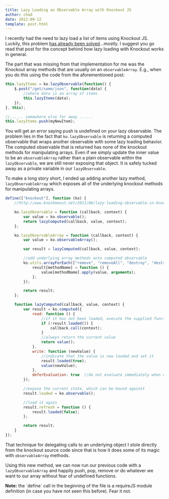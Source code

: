 ```yaml
---
title: Lazy Loading an Observable Array with Knockout JS
author: chad
date: 2012-09-12
template: post.html
---
```


I recently had the need to lazy load a list of items using Knockout JS. Luckily, this problem [has already been solved](http://www.knockmeout.net/2011/06/lazy-loading-observable-in-knockoutjs.html)…mostly. I suggest you go read that post for the concept behind how lazy loading with Knockout works in general.

The part that was missing from that implementation for me was the Knockout array methods that are usually on an `observableArray`. E.g., when you do this using the code from the aforementioned post:

```javascript
this.lazyItems = ko.lazyObservable(function() {
    $.post("/get/some/json", function(data) {
        //where data is an array of items
        this.lazyItems(data);
    });
}, this);

//...... somewhere else far away ......
this.lazyItems.push(myNewItem);
```

You will get an error saying push is undefined on your lazy observable. The problem lies in the fact that `ko.lazyObservable` is returning a computed observable that wraps another observable with some lazy loading behavior. The computed observable that is returned has none of the knockout methods for manipulating arrays. Even if we simply update the inner value to be an `observableArray` rather than a plain observable within the `lazyObservable`, we are still never exposing that object. It is safely tucked away as a private variable in our `lazyObservable`.

To make a long story short, I ended up adding another lazy method, `lazyObservableArray` which exposes all of the underlying knockout methods for manipulating arrays.

```javascript
define(["knockout"], function (ko) {
    //http://www.knockmeout.net/2011/06/lazy-loading-observable-in-knockoutjs.html

    ko.lazyObservable = function (callback, context) {
        var value = ko.observable();
        return lazyComputed(callback, value, context);
    };

    ko.lazyObservableArray = function (callback, context) {
        var value = ko.observableArray();

        var result = lazyComputed(callback, value, context);

        //add underlying array methods onto computed observable
        ko.utils.arrayForEach(["remove", "removeAll", "destroy", "destroyAll", "indexOf", "replace", "pop", "push", "reverse", "shift", "sort", "splice", "unshift", "slice"], function (methodName) {
            result[methodName] = function () {
                value[methodName].apply(value, arguments);
            };
        });

        return result;
    };

    function lazyComputed(callback, value, context) {
        var result = ko.computed({
            read: function () {
                //if it has not been loaded, execute the supplied function
                if (!result.loaded()) {
                    callback.call(context);
                }
                //always return the current value
                return value();
            },
            write: function (newValue) {
                //indicate that the value is now loaded and set it
                result.loaded(true);
                value(newValue);
            },
            deferEvaluation: true  //do not evaluate immediately when created
        });

        //expose the current state, which can be bound against
        result.loaded = ko.observable();

        //load it again
        result.refresh = function () {
            result.loaded(false);
        };

        return result;
    }
});
```

That technique for delegating calls to an underlying object I stole directly from the knockout source code since that is how it does some of its magic with `observableArray` methods.

Using this new method, we can now run our previous code with a `lazyObservableArray` and happily push, pop, remove or do whatever we want to our array without fear of undefined functions.

<div class="alert alert-info">
    <strong>Note:</strong> the `define` call in the beginning of the file is a requireJS module definition (in case you have not seen this before). Fear it not.
</div>